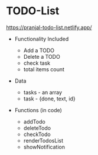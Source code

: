 # TODO-List
https://pranjal-todo-list.netlify.app/

- Functionality Included
	- Add a TODO
	- Delete a TODO
	- check task
	- total items count
   
- Data
	- tasks - an array
	- task - {done, text, id}
   
- Functions (in code)
	- addTodo
	- deleteTodo
	- checkTodo
	- renderTodosList
	- showNotification

